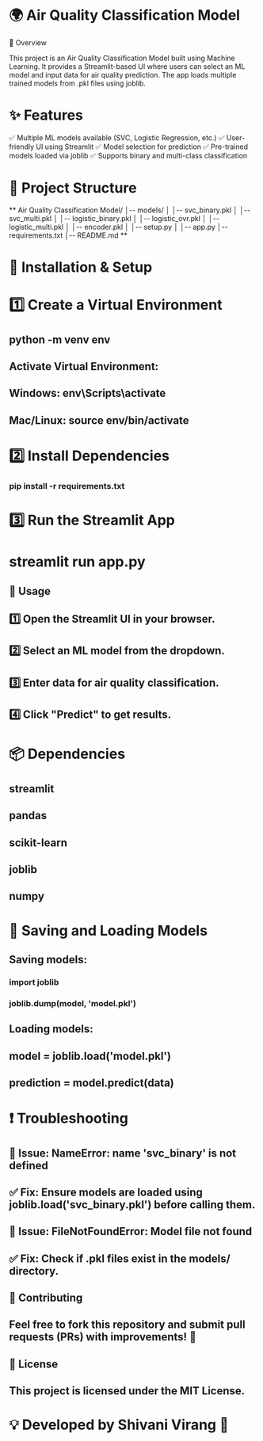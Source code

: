 # 🌍 Air Quality Classification Model

📌 Overview

This project is an Air Quality Classification Model built using Machine Learning. It provides a Streamlit-based UI where users can select an ML model and input data for air quality prediction. The app loads multiple trained models from .pkl files using joblib.

# ✨ Features

✅ Multiple ML models available (SVC, Logistic Regression, etc.)
✅ User-friendly UI using Streamlit
✅ Model selection for prediction
✅ Pre-trained models loaded via joblib
✅ Supports binary and multi-class classification

# 📂 Project Structure

** Air Quality Classification Model/
│-- models/
│   │-- svc_binary.pkl
│   │-- svc_multi.pkl
│   │-- logistic_binary.pkl
│   │-- logistic_ovr.pkl
│   │-- logistic_multi.pkl
│   │-- encoder.pkl
│   │-- setup.py
│   │-- app.py
│-- requirements.txt
│-- README.md **

# 🚀 Installation & Setup

# 1️⃣ Create a Virtual Environment

## python -m venv env

## Activate Virtual Environment:

## Windows: env\Scripts\activate

## Mac/Linux: source env/bin/activate

# 2️⃣ Install Dependencies

### pip install -r requirements.txt

# 3️⃣ Run the Streamlit App

# streamlit run app.py

## 🔧 Usage

## 1️⃣ Open the Streamlit UI in your browser.
## 2️⃣ Select an ML model from the dropdown.
## 3️⃣ Enter data for air quality classification.
## 4️⃣ Click "Predict" to get results.

# 📦 Dependencies

## streamlit

## pandas

## scikit-learn

## joblib

## numpy

# 💾 Saving and Loading Models

## Saving models:

### import joblib
### joblib.dump(model, 'model.pkl')

## Loading models:

## model = joblib.load('model.pkl')
## prediction = model.predict(data)

# ❗ Troubleshooting

## 🔹 Issue: NameError: name 'svc_binary' is not defined

## ✅ Fix: Ensure models are loaded using joblib.load('svc_binary.pkl') before calling them.

## 🔹 Issue: FileNotFoundError: Model file not found

## ✅ Fix: Check if .pkl files exist in the models/ directory.

## 🤝 Contributing

## Feel free to fork this repository and submit pull requests (PRs) with improvements! 🚀

## 📜 License

## This project is licensed under the MIT License.

# 💡 Developed by Shivani Virang 🚀
